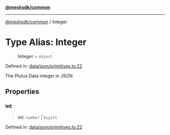 [**@meshsdk/common**](../README.md)

***

[@meshsdk/common](../globals.md) / Integer

# Type Alias: Integer

> **Integer** = `object`

Defined in: [data/json/primitives.ts:22](https://github.com/MeshJS/mesh/blob/1abde1553cbd7cf2cf4e40197fc0de9e4a7d0f49/packages/mesh-common/src/data/json/primitives.ts#L22)

The Plutus Data integer in JSON

## Properties

### int

> **int**: `number` \| `bigint`

Defined in: [data/json/primitives.ts:22](https://github.com/MeshJS/mesh/blob/1abde1553cbd7cf2cf4e40197fc0de9e4a7d0f49/packages/mesh-common/src/data/json/primitives.ts#L22)
